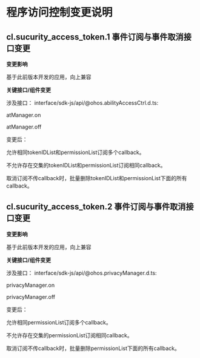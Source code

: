 # 程序访问控制变更说明

## cl.sucurity_access_token.1 事件订阅与事件取消接口变更

**变更影响**

基于此前版本开发的应用，向上兼容

**关键接口/组件变更**

涉及接口：
interface/sdk-js/api/@ohos.abilityAccessCtrl.d.ts:

atManager.on

atManager.off

变更后：

允许相同tokenIDList和permissionList订阅多个callback。

不允许存在交集的tokenIDList和permissionList订阅相同callback。

取消订阅不传callback时，批量删除tokenIDList和permissionList下面的所有callback。

## cl.sucurity_access_token.2 事件订阅与事件取消接口变更

**变更影响**

基于此前版本开发的应用，向上兼容

**关键接口/组件变更**

涉及接口：
interface/sdk-js/api/@ohos.privacyManager.d.ts:

privacyManager.on

privacyManager.off

变更后：

允许相同permissionList订阅多个callback。

不允许存在交集的permissionList订阅相同callback。

取消订阅不传callback时，批量删除permissionList下面的所有callback。

<!--no_check-->